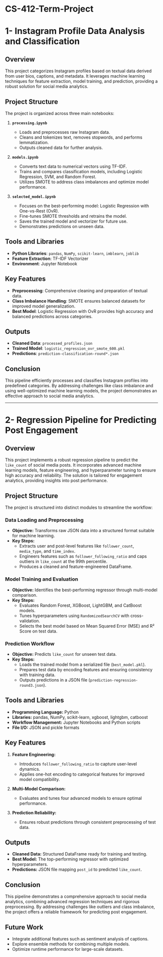 # CS-412-Term-Project

# 1- Instagram Profile Data Analysis and Classification

## Overview

This project categorizes Instagram profiles based on textual data derived from user bios, captions, and metadata. It leverages machine learning techniques for feature extraction, model training, and prediction, providing a robust solution for social media analytics.

## Project Structure

The project is organized across three main notebooks:

1. **`processing.ipynb`**
   - Loads and preprocesses raw Instagram data.
   - Cleans and tokenizes text, removes stopwords, and performs lemmatization.
   - Outputs cleaned data for further analysis.

2. **`models.ipynb`**
   - Converts text data to numerical vectors using TF-IDF.
   - Trains and compares classification models, including Logistic Regression, SVM, and Random Forest.
   - Utilizes SMOTE to address class imbalances and optimize model performance.

3. **`selected_model.ipynb`**
   - Focuses on the best-performing model: Logistic Regression with One-vs-Rest (OvR).
   - Fine-tunes SMOTE thresholds and retrains the model.
   - Saves the trained model and vectorizer for future use.
   - Demonstrates predictions on unseen data.

## Tools and Libraries

- **Python Libraries**: `pandas`, `NumPy`, `scikit-learn`, `imblearn`, `joblib`
- **Feature Extraction**: TF-IDF Vectorizer
- **Environment**: Jupyter Notebook

## Key Features

- **Preprocessing**: Comprehensive cleaning and preparation of textual data.
- **Class Imbalance Handling**: SMOTE ensures balanced datasets for improved model generalization.
- **Best Model**: Logistic Regression with OvR provides high accuracy and balanced predictions across categories.

## Outputs

- **Cleaned Data**: `processed_profiles.json`
- **Trained Model**: `logistic_regression_ovr_smote_600.pkl`
- **Predictions**: `prediction-classification-round*.json`

## Conclusion

This pipeline efficiently processes and classifies Instagram profiles into predefined categories. By addressing challenges like class imbalance and using well-optimized machine learning models, the project demonstrates an effective approach to social media analytics.

---

# 2- Regression Pipeline for Predicting Post Engagement

## Overview
This project implements a robust regression pipeline to predict the `like_count` of social media posts. It incorporates advanced machine learning models, feature engineering, and hyperparameter tuning to ensure high accuracy and reliability. The solution is tailored for engagement analytics, providing insights into post performance.

## Project Structure
The project is structured into distinct modules to streamline the workflow:

### Data Loading and Preprocessing
- **Objective:** Transforms raw JSON data into a structured format suitable for machine learning.
- **Key Steps:**
  - Extracts user and post-level features like `follower_count`, `media_type`, and `time_index`.
  - Engineers features such as `follower_following_ratio` and caps outliers in `like_count` at the 99th percentile.
  - Produces a cleaned and feature-engineered DataFrame.

### Model Training and Evaluation
- **Objective:** Identifies the best-performing regressor through multi-model comparison.
- **Key Steps:**
  - Evaluates Random Forest, XGBoost, LightGBM, and CatBoost models.
  - Tunes hyperparameters using `RandomizedSearchCV` with cross-validation.
  - Selects the best model based on Mean Squared Error (MSE) and R² Score on test data.

### Prediction Workflow
- **Objective:** Predicts `like_count` for unseen test data.
- **Key Steps:**
  - Loads the trained model from a serialized file (`best_model.pkl`).
  - Prepares test data by encoding features and ensuring consistency with training data.
  - Outputs predictions in a JSON file (`prediction-regression-round3.json`).

## Tools and Libraries
- **Programming Language:** Python
- **Libraries:** pandas, NumPy, scikit-learn, xgboost, lightgbm, catboost
- **Workflow Management:** Jupyter Notebooks and Python scripts
- **File I/O:** JSON and pickle formats

## Key Features
1. **Feature Engineering:**
   - Introduces `follower_following_ratio` to capture user-level dynamics.
   - Applies one-hot encoding to categorical features for improved model compatibility.

2. **Multi-Model Comparison:**
   - Evaluates and tunes four advanced models to ensure optimal performance.

3. **Prediction Reliability:**
   - Ensures robust predictions through consistent preprocessing of test data.

## Outputs
- **Cleaned Data:** Structured DataFrame ready for training and testing.
- **Best Model:** The top-performing regressor with optimized hyperparameters.
- **Predictions:** JSON file mapping `post_id` to predicted `like_count`.

## Conclusion
This pipeline demonstrates a comprehensive approach to social media analytics, combining advanced regression techniques and rigorous preprocessing. By addressing challenges like outliers and class imbalance, the project offers a reliable framework for predicting post engagement.

## Future Work
- Integrate additional features such as sentiment analysis of captions.
- Explore ensemble methods for combining multiple models.
- Optimize runtime performance for large-scale datasets.
